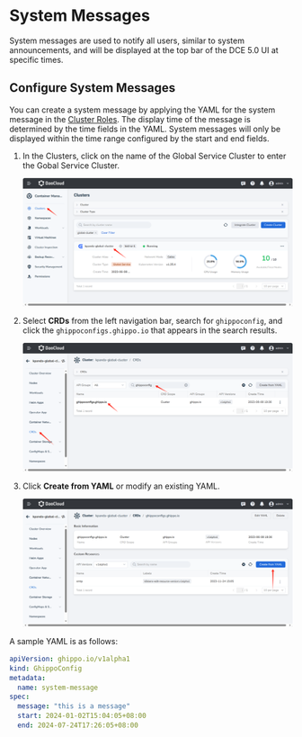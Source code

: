 # System Messages

System messages are used to notify all users, similar to system announcements, and will be displayed
at the top bar of the DCE 5.0 UI at specific times.

## Configure System Messages

You can create a system message by applying the YAML for the system message in the
[Cluster Roles](../../kpanda/user-guide/clusters/cluster-role.md). The display time of the message is determined by
the time fields in the YAML. System messages will only be displayed within the time range configured
by the start and end fields.

1. In the Clusters, click on the name of the Global Service Cluster to enter the Gobal Service Cluster.

    ![cluster](../images/system-message1.png)

2. Select __CRDs__ from the left navigation bar, search for `ghippoconfig`, and click the
   `ghippoconfigs.ghippo.io` that appears in the search results.

    ![CRDs](../images/system-message2.png)

3. Click __Create from YAML__ or modify an existing YAML.

    ![CRDs](../images/system-message3.png)

<!-- 4. The final result is as follows: -->

<!-- add image later -->

A sample YAML is as follows:

```yaml
apiVersion: ghippo.io/v1alpha1
kind: GhippoConfig
metadata:
  name: system-message
spec:
  message: "this is a message"
  start: 2024-01-02T15:04:05+08:00
  end: 2024-07-24T17:26:05+08:00
```
